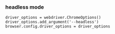 ### headless mode
```
driver_options = webdriver.ChromeOptions()
driver_options.add_argument('--headless')
browser.config.driver_options = driver_options
```